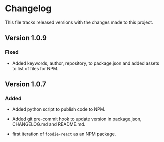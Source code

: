 # Changelog

This file tracks released versions with the changes made to this project.

## Version 1.0.9

### Fixed

- Added keywords, author, repository, to package.json and added assets to list of files for NPM.

## Version 1.0.7

### Added

- Added python script to publish code to NPM.
- Added git pre-commit hook to update version in package.json, CHANGELOG.md and README.md.

- first iteration of `foodie-react` as an NPM package.
